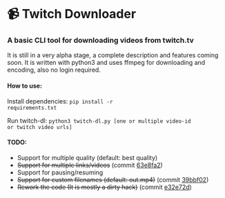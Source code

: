 # 📹 Twitch Downloader
### A basic CLI tool for downloading videos from twitch.tv
It is still in a very alpha stage, a complete description and features coming soon.
It is written with python3 and uses ffmpeg for downloading and encoding, also no login required.

#### How to use:
Install dependencies: <code>pip install -r requirements.txt</code>

Run twitch-dl: <code>python3 twitch-dl.py [one or multiple video-id or twitch video urls]</code>

#### TODO:
- Support for multiple quality (default: best quality)
- ~~Support for multiple links/videos~~ (commit [63e8fa2](
https://github.com/0xf77/twitch-dl/commit/63e8fa228bc0a7cb92f0d0dd597683b1bd2c7eef))
- Support for pausing/resuming
- ~~Support for custom filenames (default: out.mp4)~~ (commit [39bbf02](https://github.com/0xf77/twitch-dl/commit/39bbf023a4e68283d9a14d7783370e5e9111a55e))
- ~~Rework the code (It is mostly a dirty hack)~~ (commit [e32e72d](https://github.com/0xf77/twitch-dl/commit/e32e72dc6370ab06e0138337e1be246c922a4c89))
